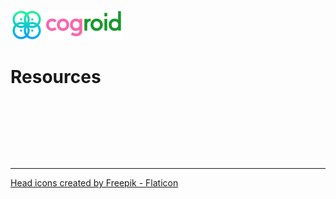 [![cogroid.com](https://github.com/cogroid/resources/raw/main/images/banner/cogroid-48.png)](https://cogroid.com)

# Resources

```







```

---
[Head icons created by Freepik - Flaticon](https://www.flaticon.com/free-icons/head)
